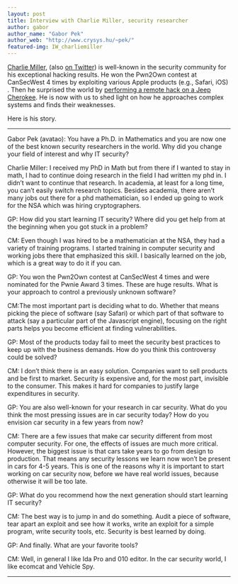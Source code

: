 ```yaml
---
layout: post
title: Interview with Charlie Miller, security researcher
author: gabor
author_name: "Gabor Pek"
author_web: "http://www.crysys.hu/~pek/"
featured-img: IW_charliemiller
---
```


[Charlie Miller](https://en.wikipedia.org/wiki/Charlie_Miller_(security_researcher)), (also [on Twitter](https://twitter.com/0xcharlie)) is well-known in the security community for his exceptional hacking results. He won the Pwn2Own contest at CanSecWest 4 times by exploiting various Apple products (e.g., Safari, iOS) . Then he surprised the world by [performing a remote hack on a Jeep Cherokee](http://illmatics.com/Remote%20Car%20Hacking.pdf). He is now with us to shed light on how he approaches complex systems and finds their weaknesses.

Here is his story.
<!--excerpt-->

----

<span class="post question">Gabor Pek (avatao): You have a Ph.D. in Mathematics and you are now one of the best known security researchers in the world. Why did you change your field of interest and why IT security?</span>

<span class="post answer">Charlie Miller: </span>I received my PhD in Math but from there if I wanted to stay in math, I had to continue doing research in the field I had written my phd in. I didn’t want to continue that research. In academia, at least for a long time, you can’t easily switch research topics. Besides academia, there aren’t many jobs out there for a phd mathematician, so I ended up going to work for the NSA which was hiring cryptographers.

<span class="post question">GP: How did you start learning IT security? Where did you get help from at the beginning when you got stuck in a problem?</span>

<span class="post answer">CM:</span> Even though I was hired to be a mathematician at the NSA, they had a variety of training programs. I started training in computer security and working jobs there that emphasized this skill. I basically learned on the job, which is a great way to do it if you can.

<span class="post question">GP: You won the Pwn2Own contest at CanSecWest 4 times and were nominated for the Pwnie Award 3 times. These are huge results. What is your
approach to control a previously unknown software?
</span>

<span class="post answer">CM:</span>The most important part is deciding what to do. Whether that means picking the piece of software (say Safari) or which part of that software to attack (say a particular part of the Javascript engine), focusing on the right parts helps you become efficient at finding vulnerabilities. 

<span class="post question">GP: Most of the products today fail to meet the security best practices to keep up with the business demands. How do you think this controversy could be solved?
</span>

<span class="post answer">CM:</span> I don’t think there is an easy solution. Companies want to sell products and be first to market. Security is expensive and, for the most part, invisible to the consumer. This makes it hard for companies to justify large expenditures in security.

<span class="post question">GP: You are also well-known for your research in car security. What do you think the most pressing issues are in car security today? How do you
envision car security in a few years from now?
</span>

<span class="post answer">CM:</span> There are a few issues that make car security different from most computer security. For one, the effects of issues are much more critical. However, the biggest issue is that cars take years to go from design to production. That means any security lessons we learn now won’t be present in cars for 4-5 years. This is one of the reasons why it is important to start working on car security now, before we have real world issues, because otherwise it will be too late.

<span class="post question">GP: What do you recommend how the next generation should start learning IT security?</span>

<span class="post answer">CM:</span> The best way is to jump in and do something. Audit a piece of software, tear apart an exploit and see how it works, write an exploit for a simple program, write security tools, etc. Security is best learned by doing.

<span class="post question">GP: And finally. What are your favorite tools?</span>

<span class="post answer">CM:</span> Well, in general I like Ida Pro and 010 editor. In the car security world, I like ecomcat and Vehicle Spy.

----

